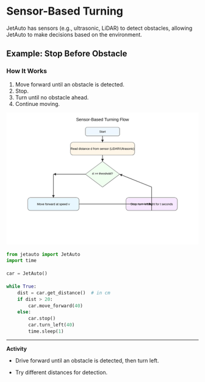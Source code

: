 # Sensor-Based Turning

JetAuto has sensors (e.g., ultrasonic, LiDAR) to detect obstacles, allowing JetAuto to make decisions based on the environment.

## Example: Stop Before Obstacle

### How It Works
1. Move forward until an obstacle is detected.
2. Stop.
3. Turn until no obstacle ahead.
4. Continue moving.

![Sensor-based turning flow](/public/images/05_sensor_based_turning_flow.svg)

```python
from jetauto import JetAuto
import time

car = JetAuto()

while True:
    dist = car.get_distance()  # in cm
    if dist > 20:
        car.move_forward(40)
    else:
        car.stop()
        car.turn_left(40)
        time.sleep(1)
```

---

**Activity**

- Drive forward until an obstacle is detected, then turn left.

- Try different distances for detection.

